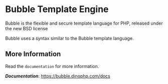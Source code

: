 Bubble Template Engine
==============================================================

Bubble is the flexible and secure template language for PHP, released under the new BSD license

Bubble uses a syntax similar to the Bubble template language.

More Information
----------------

Read the `documentation` for more information.

**_Documentation_**: https://bubble.dinophp.com/docs
